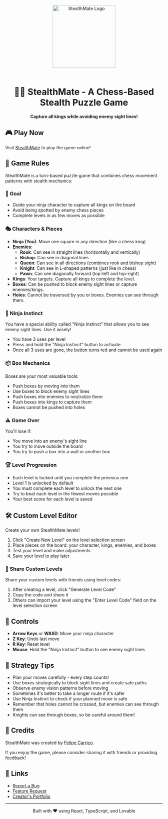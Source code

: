 
<div align="center">
  <img src="public/logo.png" alt="StealthMate Logo" width="200" style="margin-bottom: 20px"/>
  <h1>🕵️‍♂️ StealthMate - A Chess-Based Stealth Puzzle Game</h1>
  <p>
    <strong>Capture all kings while avoiding enemy sight lines!</strong>
  </p>
</div>

## 🎮 Play Now

Visit [StealthMate](https://stealthmate.lovable.dev) to play the game online!

## 🧩 Game Rules

StealthMate is a turn-based puzzle game that combines chess movement patterns with stealth mechanics:

### 🎯 Goal
- Guide your ninja character to capture all kings on the board
- Avoid being spotted by enemy chess pieces
- Complete levels in as few moves as possible

### 🎭 Characters & Pieces

- **Ninja (You)**: Move one square in any direction (like a chess king)
- **Enemies**:
  - **Rook**: Can see in straight lines (horizontally and vertically)
  - **Bishop**: Can see in diagonal lines
  - **Queen**: Can see in all directions (combines rook and bishop sight)
  - **Knight**: Can see in L-shaped patterns (just like in chess)
  - **Pawn**: Can see diagonally forward (top-left and top-right)
- **Kings**: Your targets. Capture all kings to complete the level.
- **Boxes**: Can be pushed to block enemy sight lines or capture enemies/kings.
- **Holes**: Cannot be traversed by you or boxes. Enemies can see through them.

### 🥷 Ninja Instinct

You have a special ability called "Ninja Instinct" that allows you to see enemy sight lines. Use it wisely!

- You have 3 uses per level
- Press and hold the "Ninja Instinct" button to activate
- Once all 3 uses are gone, the button turns red and cannot be used again

### 📦 Box Mechanics

Boxes are your most valuable tools:

- Push boxes by moving into them
- Use boxes to block enemy sight lines
- Push boxes into enemies to neutralize them
- Push boxes into kings to capture them
- Boxes cannot be pushed into holes

### ⚠️ Game Over

You'll lose if:
- You move into an enemy's sight line
- You try to move outside the board
- You try to push a box into a wall or another box

### 🏆 Level Progression

- Each level is locked until you complete the previous one
- Level 1 is unlocked by default
- You must complete each level to unlock the next one
- Try to beat each level in the fewest moves possible
- Your best score for each level is saved

## 🛠️ Custom Level Editor

Create your own StealthMate levels!

1. Click "Create New Level" on the level selection screen
2. Place pieces on the board: your character, kings, enemies, and boxes
3. Test your level and make adjustments
4. Save your level to play later

### 🔄 Share Custom Levels

Share your custom levels with friends using level codes:

1. After creating a level, click "Generate Level Code"
2. Copy the code and share it
3. Others can import your level using the "Enter Level Code" field on the level selection screen

## 🔧 Controls

- **Arrow Keys** or **WASD**: Move your ninja character
- **Z Key**: Undo last move
- **R Key**: Reset level
- **Mouse**: Hold the "Ninja Instinct" button to see enemy sight lines

## 🧠 Strategy Tips

- Plan your moves carefully - every step counts!
- Use boxes strategically to block sight lines and create safe paths
- Observe enemy vision patterns before moving
- Sometimes it's better to take a longer route if it's safer
- Use Ninja Instinct to check if your planned move is safe
- Remember that holes cannot be crossed, but enemies can see through them
- Knights can see through boxes, so be careful around them!

## 🙏 Credits

StealthMate was created by [Felipe Carriço](https://www.linkedin.com/in/fecarrico/).

If you enjoy the game, please consider sharing it with friends or providing feedback!

## 🔗 Links

- [Report a Bug](https://github.com/yourusername/stealthmate/issues)
- [Feature Request](https://github.com/yourusername/stealthmate/issues)
- [Creator's Portfolio](https://portfolio-website-url)

---

<div align="center">
  <p>Built with ❤️ using React, TypeScript, and Lovable</p>
</div>
